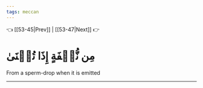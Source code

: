 ```yaml
---
tags: meccan
---
```


👈 [[53-45|Prev]] | [[53-47|Next]] 👉

# مِن نُّطۡفَةٍ إِذَا تُمۡنَىٰ

From a sperm-drop when it is emitted

---

